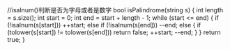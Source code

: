   //isalnum()判断是否为字母或者是数字
  bool isPalindrome(string s) {
        int length = s.size();
        int start = 0;
        int end = start + length - 1;
        while (start <= end)
        {
            if (!isalnum(s[start]))
                ++start;
            else if (!isalnum(s[end]))
                --end;
            else
            {
                if (tolower(s[start]) != tolower(s[end]))
                    return false;
                ++start;
                --end;
            }
        }
        return true;
    }
